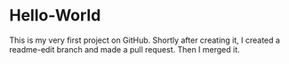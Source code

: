 # Hello-World
This is my very first project on GitHub.
Shortly after creating it, I created a readme-edit branch and made a pull request. Then I merged it.
